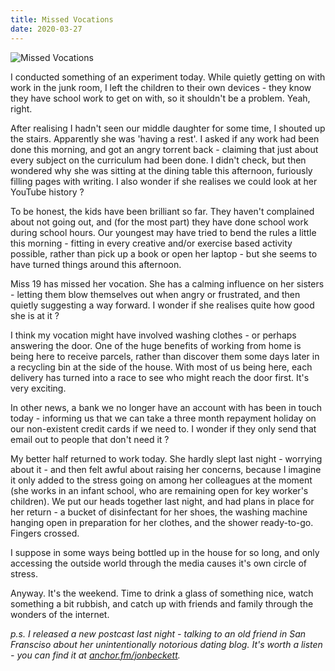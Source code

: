 ```yaml
---
title: Missed Vocations
date: 2020-03-27
---
```


![Missed Vocations](https://source.unsplash.com/vP3pnOoCiYE/1600x900)

I conducted something of an experiment today. While quietly getting on with work in the junk room, I left the children to their own devices - they know they have school work to get on with, so it shouldn't be a problem. Yeah, right.

After realising I hadn't seen our middle daughter for some time, I shouted up the stairs. Apparently she was 'having a rest'. I asked if any work had been done this morning, and got an angry torrent back - claiming that just about every subject on the curriculum had been done. I didn't check, but then wondered why she was sitting at the dining table this afternoon, furiously filling pages with writing. I also wonder if she realises we could look at her YouTube history ?

To be honest, the kids have been brilliant so far. They haven't complained about not going out, and (for the most part) they have done school work during school hours. Our youngest may have tried to bend the rules a little this morning - fitting in every creative and/or exercise based activity possible, rather than pick up a book or open her laptop - but she seems to have turned things around this afternoon.

Miss 19 has missed her vocation. She has a calming influence on her sisters - letting them blow themselves out when angry or frustrated, and then quietly suggesting a way forward. I wonder if she realises quite how good she is at it ?

I think my vocation might have involved washing clothes - or perhaps answering the door. One of the huge benefits of working from home is being here to receive parcels, rather than discover them some days later in a recycling bin at the side of the house. With most of us being here, each delivery has turned into a race to see who might reach the door first. It's very exciting.

In other news, a bank we no longer have an account with has been in touch today - informing us that we can take a three month repayment holiday on our non-existent credit cards if we need to. I wonder if they only send that email out to people that don't need it ?

My better half returned to work today. She hardly slept last night - worrying about it - and then felt awful about raising her concerns, because I imagine it only added to the stress going on among her colleagues at the moment (she works in an infant school, who are remaining open for key worker's children). We put our heads together last night, and had plans in place for her return - a bucket of disinfectant for her shoes, the washing machine hanging open in preparation for her clothes, and the shower ready-to-go. Fingers crossed.

I suppose in some ways being bottled up in the house for so long, and only accessing the outside world through the media causes it's own circle of stress.

Anyway. It's the weekend. Time to drink a glass of something nice, watch something a bit rubbish, and catch up with friends and family through the wonders of the internet.

*p.s. I released a new postcast last night - talking to an old friend in San Fransciso about her unintentionally notorious dating blog. It's worth a listen - you can find it at [anchor.fm/jonbeckett](https://anchor.fm/jonbeckett/episodes/12---Lauren---Back-in-Stilettos-Again-ebvq4o/a-a1pecvk).*
